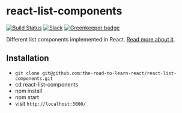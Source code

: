 # react-list-components

[![Build Status](https://travis-ci.org/the-road-to-learn-react/react-list-components.svg?branch=master)](https://travis-ci.org/the-road-to-learn-react/react-list-components) [![Slack](https://slack-the-road-to-learn-react.wieruch.com/badge.svg)](https://slack-the-road-to-learn-react.wieruch.com/) [![Greenkeeper badge](https://badges.greenkeeper.io/the-road-to-learn-react/react-list-components.svg)](https://greenkeeper.io/)

Different list components implemented in React. [Read more about it](https://www.robinwieruch.de/react-list-components/).

## Installation

* `git clone git@github.com:the-road-to-learn-react/react-list-components.git`
* cd react-list-components
* npm install
* npm start
* visit `http://localhost:3000/`
